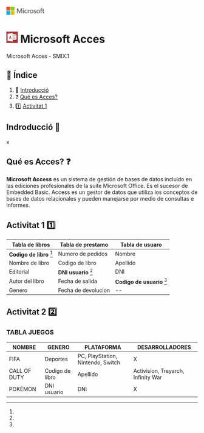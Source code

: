 ![image](img/logo.png)
# ![image](img/Appp.png) Microsoft Acces

Microsoft Acces - SMIX.1

## 📖 Índice			
1. :bookmark_tabs: [Introducció](#id1)  
2. :question: [ Qué es Acces?](#id3)
3. :one: [Activitat 1](#id2)  
 
<div id='id1' />  

## Indroducció :bookmark_tabs:

x


<div id='id3' />

## Qué es Acces? :question:

**Microsoft Access** es un sistema de gestión de bases de datos incluido en las ediciones profesionales de la suite Microsoft Office. Es el sucesor de Embedded Basic. Access es un gestor de datos que utiliza los conceptos de bases de datos relacionales y pueden manejarse por medio de consultas e informes.


<div id='id2' />

## Activitat 1 :one:

| Tabla de libros | Tabla de prestamo | Tabla de usuaro |
| ----------- | ----------- | ----------- |
| **Codigo de libro** [^nota1] | Numero de pedidos | Nombre |
| Nombre de libro | Codigo de libro | Apellido |
| Editorial | **DNI usuario** [^nota1] | DNI |
| Autor del libro | Fecha de salida | **Codigo de usuario** [^nota1]|
| Genero | Fecha de devolucion | -- |
[^nota1]:


## Activitat 2 :two:

### TABLA JUEGOS
| NOMBRE | GENERO | PLATAFORMA | DESARROLLADORES |
| ----------- | ----------- | ----------- | ----------- |
| FIFA | Deportes | PC, PlayStation, Nintendo, Switch | X |
| CALL OF DUTY | Codigo de libro | Apellido | Activision, Treyarch, Infinity War |
| POKÉMON | DNI usuario | DNI | X |


<div id='id500' />
